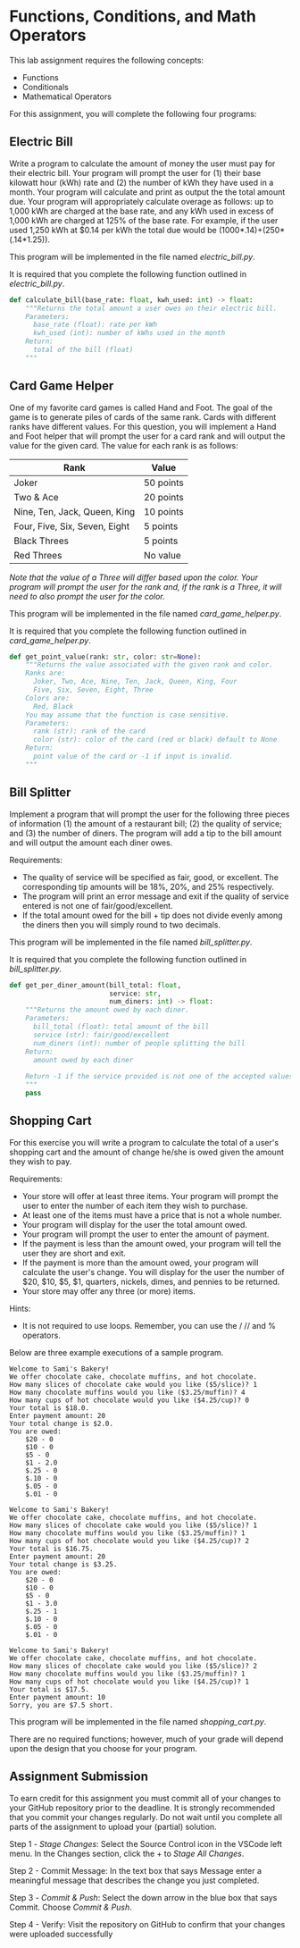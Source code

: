 # Functions, Conditions, and Math Operators

This lab assignment requires the following concepts:
- Functions
- Conditionals
- Mathematical Operators

For this assignment, you will complete the following four programs:

## Electric Bill
Write a program to calculate the amount of money the user must pay for their electric bill. Your program will prompt the user for (1) their base kilowatt hour (kWh) rate and (2) the number of kWh they have used in a month. Your program will calculate and print as output the the total amount due. Your program will appropriately calculate overage as follows: up to 1,000 kWh are charged at the base rate, and any kWh used in excess of 1,000 kWh are charged at 125% of the base rate. For example, if the user used 1,250 kWh at $0.14 per kWh the total due would be (1000*.14)+(250*(.14*1.25)). 

This program will be implemented in the file named *electric_bill.py*. 

It is required that you complete the following function outlined in *electric_bill.py*.

```python
def calculate_bill(base_rate: float, kwh_used: int) -> float:
    """Returns the total amount a user owes on their electric bill.
    Parameters:
      base_rate (float): rate per kWh
      kwh_used (int): number of kWhs used in the month
    Return:
      total of the bill (float)
    """
```

## Card Game Helper
One of my favorite card games is called Hand and Foot. The goal of the game is to generate piles of cards of the same rank. Cards with different ranks have different values. For this question, you will implement a Hand and Foot helper that will prompt the user for a card rank and will output the value for the given card. The value for each rank is as follows:

| Rank | Value |
| -- | -- | 
| Joker | 50 points |
| Two & Ace | 20 points|
| Nine, Ten, Jack, Queen, King | 10 points |
| Four, Five, Six, Seven, Eight	| 5 points |
| Black Threes | 5 points |
| Red Threes | No value |

*Note that the value of a Three will differ based upon the color. Your program will prompt the user for the rank and, if the rank is a Three, it will need to also prompt the user for the color.*

This program will be implemented in the file named *card_game_helper.py*.

It is required that you complete the following function outlined in *card_game_helper.py*.

```python
def get_point_value(rank: str, color: str=None):
    """Returns the value associated with the given rank and color.
    Ranks are: 
      Joker, Two, Ace, Nine, Ten, Jack, Queen, King, Four
      Five, Six, Seven, Eight, Three
    Colors are:
      Red, Black
    You may assume that the function is case sensitive.
    Parameters:
      rank (str): rank of the card
      color (str): color of the card (red or black) default to None
    Return:
      point value of the card or -1 if input is invalid.
    """
```

## Bill Splitter
Implement a program that will prompt the user for the following three pieces of information (1) the amount of a restaurant bill; (2) the quality of service; and (3) the number of diners. The program will add a tip to the bill amount and will output the amount each diner owes. 

Requirements:

  - The quality of service will be specified as fair, good, or excellent. The corresponding tip amounts will be 18%, 20%, and 25% respectively.
  - The program will print an error message and exit if the quality of service entered is not one of fair/good/excellent.
  - If the total amount owed for the bill + tip does not divide evenly among the diners then you will simply round to two decimals.

This program will be implemented in the file named *bill_splitter.py*.

It is required that you complete the following function outlined in *bill_splitter.py*.

```python
def get_per_diner_amount(bill_total: float, 
                         service: str, 
                         num_diners: int) -> float:
    """Returns the amount owed by each diner.
    Parameters:
      bill_total (float): total amount of the bill
      service (str): fair/good/excellent
      num_diners (int): number of people splitting the bill
    Return:
      amount owed by each diner
    
    Return -1 if the service provided is not one of the accepted values.
    """
    pass
```

## Shopping Cart
For this exercise you will write a program to calculate the total of a user's shopping cart and the amount of change he/she is owed given the amount they wish to pay.

Requirements:

  - Your store will offer at least three items. Your program will prompt the user to enter the number of each item they wish to purchase.
  - At least one of the items must have a price that is not a whole number.
  - Your program will display for the user the total amount owed.
  - Your program will prompt the user to enter the amount of payment.
  - If the payment is less than the amount owed, your program will tell the user they are short and exit.
  - If the payment is more than the amount owed, your program will calculate the user's change. You will display for the user the number of $20, $10, $5, $1, quarters, nickels, dimes, and pennies to be returned.
  - Your store may offer any three (or more) items. 

Hints:
  
  - It is not required to use loops. Remember, you can use the / // and % operators. 

Below are three example executions of a sample program.

```
Welcome to Sami's Bakery!
We offer chocolate cake, chocolate muffins, and hot chocolate.
How many slices of chocolate cake would you like ($5/slice)? 1
How many chocolate muffins would you like ($3.25/muffin)? 4
How many cups of hot chocolate would you like ($4.25/cup)? 0
Your total is $18.0.
Enter payment amount: 20
Your total change is $2.0.
You are owed:
    $20 - 0
    $10 - 0
    $5 - 0
    $1 - 2.0
    $.25 - 0
    $.10 - 0
    $.05 - 0
    $.01 - 0
```
```
Welcome to Sami's Bakery!
We offer chocolate cake, chocolate muffins, and hot chocolate.
How many slices of chocolate cake would you like ($5/slice)? 1
How many chocolate muffins would you like ($3.25/muffin)? 1
How many cups of hot chocolate would you like ($4.25/cup)? 2
Your total is $16.75.
Enter payment amount: 20
Your total change is $3.25.
You are owed:
    $20 - 0
    $10 - 0
    $5 - 0
    $1 - 3.0
    $.25 - 1
    $.10 - 0
    $.05 - 0
    $.01 - 0
```
```
Welcome to Sami's Bakery!
We offer chocolate cake, chocolate muffins, and hot chocolate.
How many slices of chocolate cake would you like ($5/slice)? 2
How many chocolate muffins would you like ($3.25/muffin)? 1
How many cups of hot chocolate would you like ($4.25/cup)? 1
Your total is $17.5.
Enter payment amount: 10
Sorry, you are $7.5 short.
```

This program will be implemented in the file named *shopping_cart.py*.

There are no required functions; however, much of your grade will depend upon the design that you choose for your program.

## Assignment Submission

To earn credit for this assignment you must commit all of your changes to your GitHub repository prior to the deadline. It is strongly recommended that you commit your changes regularly. Do not wait until you complete all parts of the assignment to upload your (partial) solution.

Step 1 - *Stage Changes*: Select the Source Control icon in the VSCode left menu. In the Changes section, click the + to *Stage All Changes*.

Step 2 - Commit Message: In the text box that says Message enter a meaningful message that describes the change you just completed.

Step 3 - *Commit & Push*: Select the down arrow in the blue box that says Commit. Choose *Commit & Push*.

Step 4 - Verify: Visit the repository on GitHub to confirm that your changes were uploaded successfully
